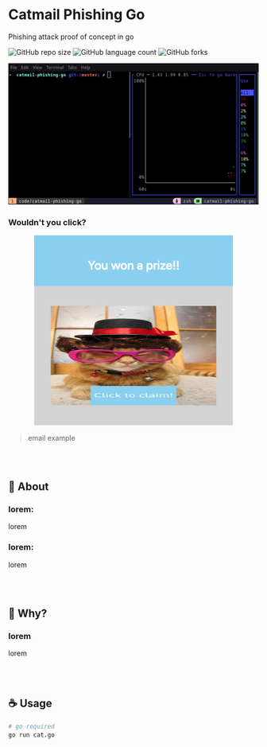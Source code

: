 # Catmail Phishing Go

Phishing attack proof of concept in go

![GitHub repo size](https://img.shields.io/github/repo-size/vzsoares/catmail-phishing-go?style=for-the-badge)
![GitHub language count](https://img.shields.io/github/languages/count/vzsoares/catmail-phishing-go?style=for-the-badge)
![GitHub forks](https://img.shields.io/github/forks/vzsoares/catmail-phishing-go?style=for-the-badge)

<p align="center">
<img src="static/maingif.gif" alt="main gif" width="600px"/>
</p>

### Wouldn't you click?

<p align="center">
<img src="static/emaileg.png" alt="email example" width="400px"/>
</p>

> email example

</br>
</br>

## **🚀 About**

### lorem:

lorem

### lorem:

lorem

</br>
</br>

## 🦩 **Why?**

### **lorem**

lorem

</br>
</br>

## **☕ Usage**

```sh
# go required
go run cat.go
```
